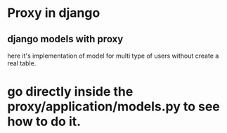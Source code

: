 # Proxy in django

## django models with proxy

here it's implementation of model for multi type of users without create a real table.

# go directly inside the proxy/application/models.py to see how to do it.